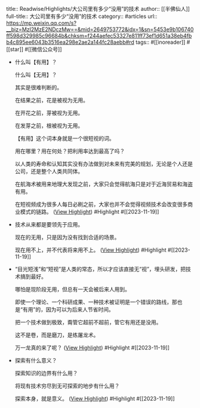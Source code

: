 title:: Readwise/Highlights/大公司里有多少“没用”的技术
author:: [[半佛仙人]]
full-title:: 大公司里有多少“没用”的技术
category:: #articles
url:: https://mp.weixin.qq.com/s?__biz=MzI2MzE2NDczMw==&mid=2649753772&idx=1&sn=5453e9b106740ff598d329985c96684b&chksm=f244aefec53327e811ff73ef1d651a38eb4fbb4c895ee6043b3516ea298e2ae2a144fc28aebb#rd
tags:: #[[inoreader]] #[[star]] #[[微信公众号]]

- 什么叫【有用】？
  
  
  
  什么叫【无用】？
  
  
  
  其实是很难判断的。
  
  
  
  在结果之前，花是被视为无用。
  
  
  
  在开花之前，芽被视为无用。
  
  
  
  在发芽之前，根被视为无用。
  
  
  
  【有用】这个词本身就是一个很短视的词。
  
  
  
  用在哪里？用在何处？把利用率达到最高了吗？
  
  
  
  以人类的寿命和认知其实没有办法做到对未来有完美的规划，无论是个人还是公司，还是整个人类共同体。
  
  
  
  在航海术被用来地理大发现之前，大家只会觉得航海只是对于近海贸易和海盗有用。
  
  
  
  在短视频成为很多人每日必刷之前，大家也并不会觉得视频技术会改变很多商业模式的链路。 ([View Highlight](https://read.readwise.io/read/01hfkzbxmjnmpdcaqmnqetybaj)) #Highlight #[[2023-11-19]]
- 技术从来都是要领先于应用。
  
  
  
  现在的无用，只是因为没有找到合适的场景。
  
  
  
  现在用不上，并不代表将来用不上。 ([View Highlight](https://read.readwise.io/read/01hfkzd5rbmnxr6j8e6cgv0vg1)) #Highlight #[[2023-11-19]]
- “目光短浅”和“短视”是人类的常态，所以才应该直接无“视”，埋头研发，把技术搞到最好。 
  
  
  
  哪怕是现阶段无用，但总有一天会被后来人用到。
  
  
  
  即使一个理论、一个科研成果、一种技术被证明是一个错误的路线，那也是“有用”的，因为可以为后来人节省时间。
  
  
  
  把一个技术做到极致，甭管它超前不超前，管它有用还是没用。
  
  
  
  这不是卷，而是磨刀，是练屠龙术。
  
  
  
  万一龙真的来了呢？ ([View Highlight](https://read.readwise.io/read/01hfkzeabcndgkfyjy9nkstkwt)) #Highlight #[[2023-11-19]]
- 探索有什么意义？
  
  
  
  探索知识的边界有什么用？
  
  
  
  将现有技术穷尽到无可探索的地步有什么用？
  
  
  
  探索本身，就是意义。 ([View Highlight](https://read.readwise.io/read/01hfkzee1ecz2agzrj7yb7n3wh)) #Highlight #[[2023-11-19]]